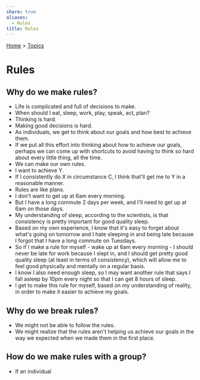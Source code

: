 ```yaml
---  
share: true  
aliases:  
  - Rules  
title: Rules  
---  
```

[Home](../index.md) > [Topics](./index.md)  
# Rules  
## Why do we make rules?  
- Life is complicated and full of decisions to make.  
- When should I eat, sleep, work, play, speak, act, plan?  
- Thinking is hard.  
- Making good decisions is hard.  
- As individuals, we get to think about our goals and how best to achieve them.  
- If we put all this effort into thinking about how to achieve our goals, perhaps we can come up with shortcuts to avoid having to think so hard about every little thing, all the time.  
- We can make our own rules.  
- I want to achieve Y.  
- If I consistently do X in circumstance C, I think that'll get me to Y in a reasonable manner.  
- Rules are like plans.  
- I don't want to get up at 6am every morning.  
- But I have a long commute 2 days per week, and I'll need to get up at 6am on those days.  
- My understanding of sleep, according to the scientists, is that consistency is pretty important for good quality sleep.  
- Based on my own experience, I know that it's easy to forget about what's going on tomorrow and I hate sleeping in and being late because I forgot that I have a long commute on Tuesdays.  
- So if I make a rule for myself - wake up at 6am every morning - I should never be late for work because I slept in, and I should get pretty good quality sleep (at least in terms of consistency), which will allow me to feel good physically and mentally on a regular basis.  
- I know I also need enough sleep, so I may want another rule that says I fall asleep by 10pm every night so that I can get 8 hours of sleep.  
- I get to make this rule for myself, based on my understanding of reality, in order to make it easier to achieve my goals.  
  
## Why do we break rules?  
- We might not be able to follow the rules.  
- We might realize that the rules aren't helping us achieve our goals in the way we expected when we made them in the first place.  
  
## How do we make rules with a group?  
- If an individual   
